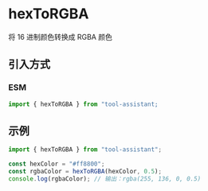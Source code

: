# hexToRGBA

将 16 进制颜色转换成 RGBA 颜色

## 引入方式

<!-- ### CJS

```javascript
const { hexToRGBA } = require("tool-assistant");
``` -->

### ESM

```javascript
import { hexToRGBA } from "tool-assistant;
```

## 示例

```javascript
import { hexToRGBA } from "tool-assistant";

const hexColor = "#ff8800";
const rgbaColor = hexToRGBA(hexColor, 0.5);
console.log(rgbaColor); // 输出：rgba(255, 136, 0, 0.5)
```
